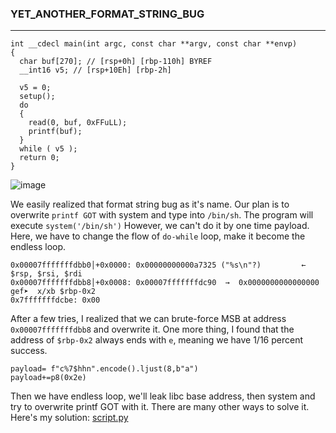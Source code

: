 ### YET_ANOTHER_FORMAT_STRING_BUG
---
```
int __cdecl main(int argc, const char **argv, const char **envp)
{
  char buf[270]; // [rsp+0h] [rbp-110h] BYREF
  __int16 v5; // [rsp+10Eh] [rbp-2h]

  v5 = 0;
  setup();
  do
  {
    read(0, buf, 0xFFuLL);
    printf(buf);
  }
  while ( v5 );
  return 0;
}
```
![image](https://github.com/user-attachments/assets/ff5b692f-11a9-4857-bc4e-1507ac78d4b7)

We easily realized that format string bug as it's name. Our plan is to overwrite ``` printf GOT ``` with system and type into ``` /bin/sh ```. The program will execute ``` system('/bin/sh') ```
However, we can't do it by one time payload. Here, we have to change the flow of ``` do-while ``` loop, make it become the endless loop.
```
0x00007fffffffdbb0│+0x0000: 0x00000000000a7325 ("%s\n"?)         ← $rsp, $rsi, $rdi
0x00007fffffffdbb8│+0x0008: 0x00007fffffffdc90  →  0x0000000000000000
gef➤  x/xb $rbp-0x2
0x7fffffffdcbe: 0x00
```
After a few tries, I realized that we can brute-force MSB at address ``` 0x00007fffffffdbb8 ``` and overwrite it. 
One more thing, I found that the address of ```$rbp-0x2``` always ends with ``` e ```, meaning we have 1/16 percent success. 
```
payload= f"c%7$hhn".encode().ljust(8,b"a")
payload+=p8(0x2e)
```
Then we have endless loop, we'll leak libc base address, then system and try to overwrite printf GOT with it. There are many other ways to solve it. Here's my solution:
[script.py](https://github.com/faviconico1910/CTFs/blob/master/0xl4ugh/yet_another_format_string_bug/solve.py)


